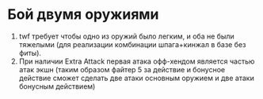 # Бой двумя оружиями

1. twf требует чтобы одно из оружий было легким, и оба не были тяжелыми \(для реализации комбинации шпага+кинжал в базе без фиты\).
2. При наличии Extra Attack первая атака офф-хендом является частью атак экшн \(таким образом файтер 5 за действие и бонусное действие сможет сделать две атаки основным оружием и две атаки бонусным действием\)

